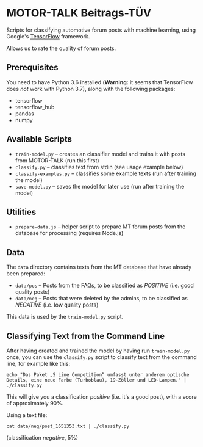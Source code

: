 # MOTOR-TALK Beitrags-TÜV

Scripts for classifying automotive forum posts with machine learning, using Google's 
[TensorFlow](https://www.tensorflow.org) framework.

Allows us to rate the quality of forum posts.

## Prerequisites

You need to have Python 3.6 installed (**Warning:** it seems that TensorFlow does *not* work with Python 3.7),
along with the following packages:

* tensorflow
* tensorflow_hub 
* pandas 
* numpy 

## Available Scripts

* `train-model.py` – creates an classifier model and trains it with posts from MOTOR-TALK (run this first)
* `classify.py` – classifies text from stdin (see usage example below)
* `classify-examples.py` – classifies some example texts (run after training the model)
* `save-model.py` – saves the model for later use (run after training the model)

## Utilities

* `prepare-data.js` – helper script to prepare MT forum posts from the database for processing 
  (requires Node.js)

## Data

The `data` directory contains texts from the MT database that have already been prepared:

* `data/pos` – Posts from the FAQs, to be classified as *POSITIVE* (i.e. good quality posts)
* `data/neg` – Posts that were deleted by the admins, to be classified as *NEGATIVE* (i.e. low quality posts)

This data is used by the `train-model.py` script.

## Classifying Text from the Command Line

After having created and trained the model by having run `train-model.py` once, you can use the `classify.py` 
script to classify text from the command line, for example like this:

```
echo "Das Paket „S Line Competition“ umfasst unter anderem optische Details, eine neue Farbe (Turboblau), 19-Zöller und LED-Lampen." | ./classify.py
```

This will give you a classification *positive* (i.e. it's a good post), with a score of approximately 90%.

Using a text file:

```
cat data/neg/post_1651353.txt | ./classify.py
```

(classification *negative*, 5%)

